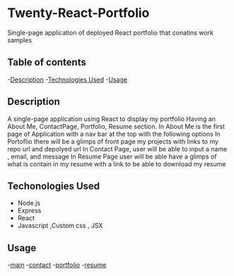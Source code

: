 # Twenty-React-Portfolio
Single-page application of deployed React portfolio that conatins work samples

## Table of contents 
-[Description]()
-[Technologies Used]()
-[Usage]()

## Description
A single-page application using React to display my portfolio 
Having an About Me, ContactPage, Portfolio, Resume section.
In About Me is the first page of Application with a nav bar at the top with the following options
In Portoflio there will be a glimps of front page my projects with links to my repo url and depolyed url
In Contact Page, user will be able to input a name , email, and message 
In Resume Page user will be able have a glimps of what is contain in my resume with a link to be able to download my resume 
## Techonologies Used
- Node.js
- Express 
- React
- Javascript ,Custom css , JSX
## Usage
-[main]()
-[contact]()
-[portfolio]()
-[resume]()